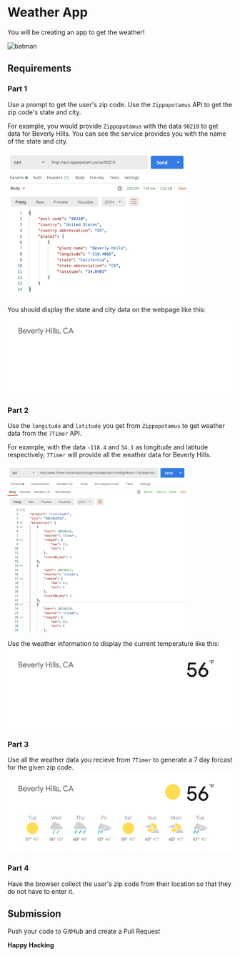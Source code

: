# Weather App

You will be creating an app to get the weather!

![batman](https://media.giphy.com/media/za5xikuRr0OzK/giphy.gif)

## Requirements

### Part 1
Use a prompt to get the user's zip code. Use the `Zippopotamus` API to get the zip code's state and city. 

For example, you would provide `Zippopotamus` with the data `90210` to get data for Beverly Hills. You can see the service provides you with the name of the state and city. 

<img src="imgs/zippo.png" width="400">

You should display the state and city data on the webpage like this:
![zippo](imgs/part1.png)


### Part 2
Use the `longitude` and `latitude` you get from `Zippopotamus` to get weather data from the `7Timer` API. 

For example, with the data `-118.4` and `34.1` as longitude and latitude respectively, `7Timer` will provide all the weather data for Beverly Hills.

<img src="imgs/7timer.png" width="400">


Use the weather information to display the current temperature like this:
![part 2](imgs/part2.png)

### Part 3
Use all the weather data you recieve from `7Timer` to generate a 7 day forcast for the given zip code. 
![part 3](imgs/part3.png)

### Part 4
Have the browser collect the user's zip code from their location so that they do not have to enter it.


## Submission
Push your code to GitHub and create a Pull Request

**Happy Hacking**
